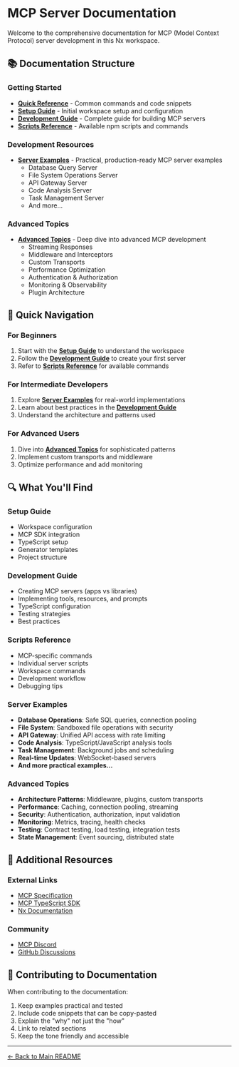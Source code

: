 # MCP Server Documentation

Welcome to the comprehensive documentation for MCP (Model Context Protocol) server development in this Nx workspace.

## 📚 Documentation Structure

### Getting Started
- **[Quick Reference](./quick-reference.md)** - Common commands and code snippets
- **[Setup Guide](./setup-guide.md)** - Initial workspace setup and configuration
- **[Development Guide](./development-guide.md)** - Complete guide for building MCP servers
- **[Scripts Reference](./scripts-reference.md)** - Available npm scripts and commands

### Development Resources
- **[Server Examples](./server-examples.md)** - Practical, production-ready MCP server examples
  - Database Query Server
  - File System Operations Server
  - API Gateway Server
  - Code Analysis Server
  - Task Management Server
  - And more...

### Advanced Topics
- **[Advanced Topics](./advanced-topics.md)** - Deep dive into advanced MCP development
  - Streaming Responses
  - Middleware and Interceptors
  - Custom Transports
  - Performance Optimization
  - Authentication & Authorization
  - Monitoring & Observability
  - Plugin Architecture

## 🚀 Quick Navigation

### For Beginners
1. Start with the **[Setup Guide](./setup-guide.md)** to understand the workspace
2. Follow the **[Development Guide](./development-guide.md)** to create your first server
3. Refer to **[Scripts Reference](./scripts-reference.md)** for available commands

### For Intermediate Developers
1. Explore **[Server Examples](./server-examples.md)** for real-world implementations
2. Learn about best practices in the **[Development Guide](./development-guide.md)**
3. Understand the architecture and patterns used

### For Advanced Users
1. Dive into **[Advanced Topics](./advanced-topics.md)** for sophisticated patterns
2. Implement custom transports and middleware
3. Optimize performance and add monitoring

## 🔍 What You'll Find

### Setup Guide
- Workspace configuration
- MCP SDK integration
- TypeScript setup
- Generator templates
- Project structure

### Development Guide
- Creating MCP servers (apps vs libraries)
- Implementing tools, resources, and prompts
- TypeScript configuration
- Testing strategies
- Best practices

### Scripts Reference
- MCP-specific commands
- Individual server scripts
- Workspace commands
- Development workflow
- Debugging tips

### Server Examples
- **Database Operations**: Safe SQL queries, connection pooling
- **File System**: Sandboxed file operations with security
- **API Gateway**: Unified API access with rate limiting
- **Code Analysis**: TypeScript/JavaScript analysis tools
- **Task Management**: Background jobs and scheduling
- **Real-time Updates**: WebSocket-based servers
- **And more practical examples...**

### Advanced Topics
- **Architecture Patterns**: Middleware, plugins, custom transports
- **Performance**: Caching, connection pooling, streaming
- **Security**: Authentication, authorization, input validation
- **Monitoring**: Metrics, tracing, health checks
- **Testing**: Contract testing, load testing, integration tests
- **State Management**: Event sourcing, distributed state

## 📖 Additional Resources

### External Links
- [MCP Specification](https://github.com/modelcontextprotocol/specification)
- [MCP TypeScript SDK](https://github.com/modelcontextprotocol/typescript-sdk)
- [Nx Documentation](https://nx.dev)

### Community
- [MCP Discord](https://discord.gg/mcp)
- [GitHub Discussions](https://github.com/modelcontextprotocol/specification/discussions)

## 🤝 Contributing to Documentation

When contributing to the documentation:
1. Keep examples practical and tested
2. Include code snippets that can be copy-pasted
3. Explain the "why" not just the "how"
4. Link to related sections
5. Keep the tone friendly and accessible

---

[← Back to Main README](../README.md) 